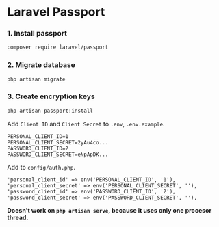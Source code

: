 # Laravel Passport

### 1. Install passport
```bash
composer require laravel/passport
```

### 2. Migrate database
```bash
php artisan migrate
```

### 3. Create encryption keys
```bash
php artisan passport:install
```

Add `Client ID` and `Client Secret` to `.env`, `.env.example`.
```
PERSONAL_CLIENT_ID=1
PERSONAL_CLIENT_SECRET=2yAu4co...
PASSWORD_CLIENT_ID=2
PASSWORD_CLIENT_SECRET=eNpApDK...
```

Add to `config/auth.php`.
```
'personal_client_id' => env('PERSONAL_CLIENT_ID', '1'),
'personal_client_secret' => env('PERSONAL_CLIENT_SECRET', ''),
'password_client_id' => env('PASSWORD_CLIENT_ID', '2'),
'password_client_secret' => env('PASSWORD_CLIENT_SECRET', ''),
```

**Doesn't work on `php artisan serve`, because it uses only one procesor thread.**
